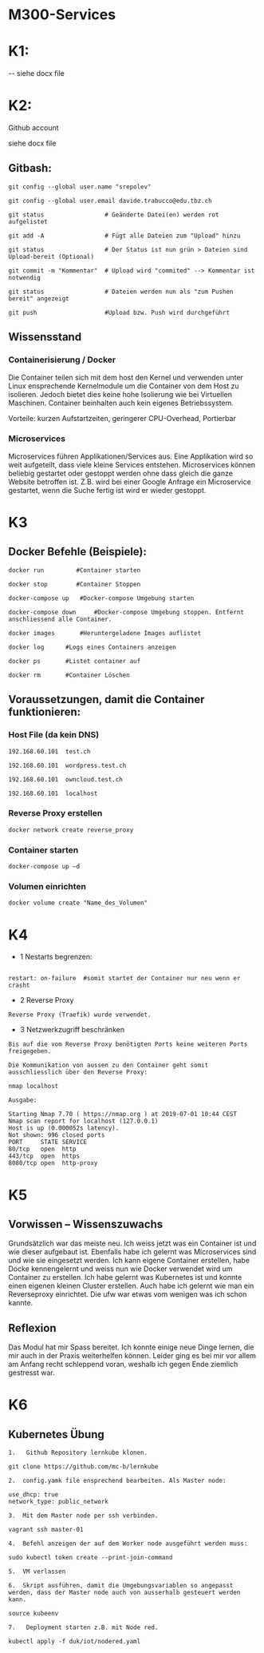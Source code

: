 # M300-Services

# K1:
-- siehe docx file
 

# K2:
Github account

siehe docx file
 

## Gitbash:
```
git config --global user.name "srepolev"

git config --global user.email davide.trabucco@edu.tbz.ch

git status                 # Geänderte Datei(en) werden rot aufgelistet

git add -A                 # Fügt alle Dateien zum "Upload" hinzu

git status                 # Der Status ist nun grün > Dateien sind Upload-bereit (Optional) 

git commit -m "Kommentar"  # Upload wird "commited" --> Kommentar ist notwendig

git status                 # Dateien werden nun als "zum Pushen bereit" angezeigt

git push                   #Upload bzw. Push wird durchgeführt
````

## Wissensstand
### Containerisierung / Docker

Die Container teilen sich mit dem host den Kernel und verwenden unter Linux ensprechende Kernelmodule um die Container von dem Host zu isolieren. Jedoch bietet dies keine hohe Isolierung wie bei Virtuellen Maschinen. Container beinhalten auch kein eigenes Betriebssystem.

Vorteile: kurzen Aufstartzeiten, geringerer CPU-Overhead, Portierbar 

### Microservices

Microservices führen Applikationen/Services aus. Eine Applikation wird so weit aufgeteilt, dass viele kleine Services entstehen. Microservices können beliebig gestartet oder gestoppt werden ohne dass gleich die ganze Website betroffen ist. Z.B. wird bei einer Google Anfrage ein Microservice gestartet, wenn die Suche fertig ist wird er wieder gestoppt.

# K3

## Docker Befehle (Beispiele):

````
docker run	       #Container starten

docker stop	       #Container Stoppen

docker-compose up	#Docker-compose Umgebung starten

docker-compose down	    #Docker-compose Umgebung stoppen. Entfernt anschliessend alle Container.

docker images	    #Heruntergeladene Images auflistet

docker log	    #Logs eines Containers anzeigen

docker ps	    #Listet container auf

docker rm	    #Container Löschen

````

## Voraussetzungen, damit die Container funktionieren:

### Host File (da kein DNS)
```
192.168.60.101	test.ch

192.168.60.101	wordpress.test.ch

192.168.60.101	owncloud.test.ch

192.168.60.101  localhost
```


### Reverse Proxy erstellen
```
docker network create reverse_proxy 
```

### Container starten
```
docker-compose up –d
```

### Volumen einrichten
```
docker volume create "Name_des_Volumen"
```


# K4
- 1	Nestarts begrenzen:
 ```
   
restart: on-failure  #somit startet der Container nur neu wenn er crasht
```
- 2	Reverse Proxy
 ```
Reverse Proxy (Traefik) wurde verwendet. 
```
- 3	Netzwerkzugriff beschränken
 ```
Bis auf die vom Reverse Proxy benötigten Ports keine weiteren Ports freigegeben. 

Die Kommunikation von aussen zu den Container geht somit ausschliesslich über den Reverse Proxy:

 nmap localhost

Ausgabe:

Starting Nmap 7.70 ( https://nmap.org ) at 2019-07-01 10:44 CEST
Nmap scan report for localhost (127.0.0.1)
Host is up (0.000052s latency).
Not shown: 996 closed ports
PORT     STATE SERVICE
80/tcp   open  http
443/tcp  open  https
8080/tcp open  http-proxy
```

# K5
## Vorwissen – Wissenszuwachs
Grundsätzlich war das meiste neu. Ich weiss jetzt was ein Container ist und wie dieser aufgebaut ist. Ebenfalls habe ich gelernt was Microservices sind und wie sie eingesetzt werden. Ich kann eigene Container erstellen, habe Docke kennengelernt und weiss nun wie Docker verwendet wird um Container zu erstellen. Ich habe gelernt was Kubernetes ist und konnte einen eigenen kleinen Cluster erstellen. Auch habe ich gelernt wie man ein Reverseproxy einrichtet. Die ufw war etwas vom wenigen was ich schon kannte.

## Reflexion
Das Modul hat mir Spass bereitet. Ich konnte einige neue Dinge lernen, die mir auch in der Praxis weiterhelfen können. Leider ging es bei mir vor allem am Anfang recht schleppend voran, weshalb ich gegen Ende ziemlich gestresst war.

# K6
## Kubernetes Übung

```
1.	 Github Repository lernkube klonen.

git clone https://github.com/mc-b/lernkube

2.	config.yamk file ensprechend bearbeiten. Als Master node:

use_dhcp: true
network_type: public_network

3.	Mit dem Master node per ssh verbinden.

vagrant ssh master-01

4.	Befehl anzeigen der auf dem Worker node ausgeführt werden muss:

sudo kubectl token create --print-join-command

5.	VM verlassen

6.	Skript ausführen, damit die Umgebungsvariablen so angepasst werden, dass der Master node auch von ausserhalb gesteuert werden kann.

source kubeenv

7.	 Deployment starten z.B. mit Node red.

kubectl apply -f duk/iot/nodered.yaml

```